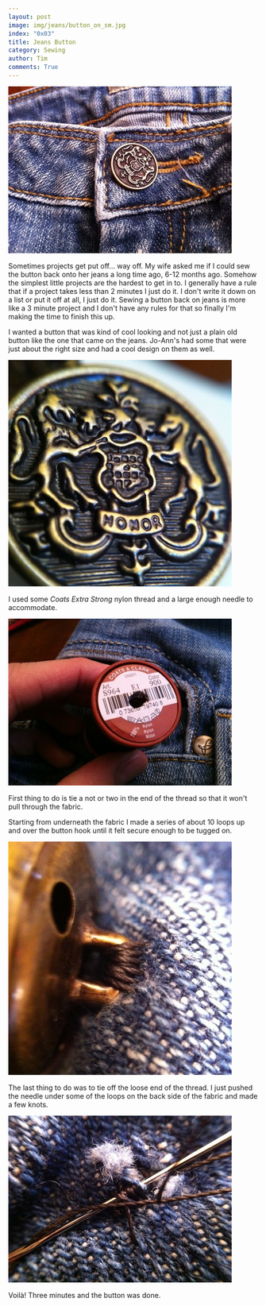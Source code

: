 ```yaml
---
layout: post
image: img/jeans/button_on_sm.jpg
index: "0x03"
title: Jeans Button
category: Sewing
author: Tim
comments: True
---
```

![Jeans Button](/img/jeans/button_on.jpg)

Sometimes projects get put off... way off. My wife asked me if I could sew the
button back onto her jeans a long time ago, 6-12 months ago. Somehow the
simplest little projects are the hardest to get in to. I generally have a rule
that if a project takes less than 2 minutes I just do it. I don't write it down
on a list or put it off at all, I just do it. Sewing a button back on jeans is
more like a 3 minute project and I don't have any rules for that so finally I'm
making the time to finish this up.

I wanted a button that was kind of cool looking and not just a plain old button
like the one that came on the jeans. Jo-Ann's had some that were just about 
the right size and had a cool design on them as well.

![Cool Button](/img/jeans/button_closeup_sm.jpg)


I used some *Coats Extra Strong* nylon thread and a large enough needle to
accommodate. 

![Nylon Thread](/img/jeans/thread_sm.jpg)

First thing to do is tie a not or two in the end of the thread so that it won't
pull through the fabric. 

Starting from underneath the fabric I made a series of about 10 loops up and
over the button hook until it felt secure enough to be tugged on. 

![Thread Loops](/img/jeans/thread_loops_sm.jpg)

The last thing to do was to tie off the loose end of the thread. I just pushed
the needle under some of the loops on the back side of the fabric and made a
few knots. 

![Tie Off](/img/jeans/tieoff_sm.jpg)

Voilà! Three
minutes and the button was done.
